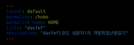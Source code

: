 ```yaml
---
layout: default
permalink: /home
permalink_name: HOME
title: "dasfef"
description: "dasfef(코드 심문자)의 개발취업난중일기"
---
```


<!-- # detail_image: assets/theme_logo.svg -->

<html lang="en">

<head>
    <meta charset="UTF-8">
    <meta name="viewport" content="width=device-width, initial-scale=1.0">
    <style>
        ::selection {
            background: #505050;
        }

        ::-moz-selection {
            background: #505050;
        }

        html,
        body,
        .container {
            overflow: hidden;
            background-color: black;
            height: auto;
        }

        .container {
            color: white;
            display: -webkit-flexbox;
            display: -ms-flexbox;
            display: -webkit-flex;
            display: flex;
            -webkit-flex-align: center;
            -ms-flex-align: center;
            -webkit-align-items: center;
            align-items: center;
            justify-content: center;
        }
    </style>
</head>

<body>
    <div class="container">
        <pre class="center" id="d"></pre>
    </div>
        <!-- <p style="text-align:center">도넛을 만들 수 있을때까지</p> -->
    <script src="donut.js"></script>
    
</body>

</html>